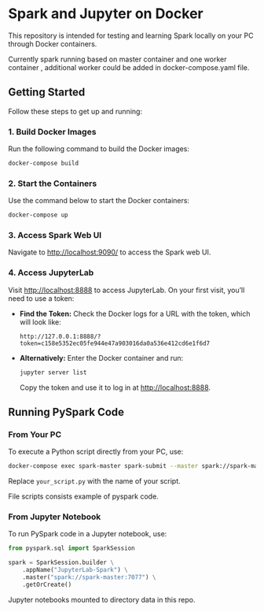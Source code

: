 # Spark and Jupyter on Docker

This repository is intended for testing and learning Spark locally on your PC through Docker containers.

Currently spark running based on master container and one worker container , additional worker could be added in docker-compose.yaml file.

## Getting Started

Follow these steps to get up and running:

### 1. Build Docker Images

Run the following command to build the Docker images:

```bash
docker-compose build
```

### 2. Start the Containers

Use the command below to start the Docker containers:

```bash
docker-compose up
```

### 3. Access Spark Web UI

Navigate to [http://localhost:9090/](http://localhost:9090/) to access the Spark web UI.

### 4. Access JupyterLab

Visit [http://localhost:8888](http://localhost:8888) to access JupyterLab. On your first visit, you’ll need to use a token:

- **Find the Token:** Check the Docker logs for a URL with the token, which will look like:
  ```
  http://127.0.0.1:8888/?token=c158e5352ec05fe944e47a903016da0a536e412cd6e1f6d7
  ```

- **Alternatively:** Enter the Docker container and run:
  ```bash
  jupyter server list
  ```
  Copy the token and use it to log in at [http://localhost:8888](http://localhost:8888).

## Running PySpark Code

### From Your PC

To execute a Python script directly from your PC, use:

```bash
docker-compose exec spark-master spark-submit --master spark://spark-master:7077 scripts/your_script.py
```

Replace `your_script.py` with the name of your script.

File scripts consists example of pyspark code.

### From Jupyter Notebook

To run PySpark code in a Jupyter notebook, use:

```python
from pyspark.sql import SparkSession

spark = SparkSession.builder \
    .appName("JupyterLab-Spark") \
    .master("spark://spark-master:7077") \
    .getOrCreate()
```
Jupyter notebooks mounted to directory data in this repo.
